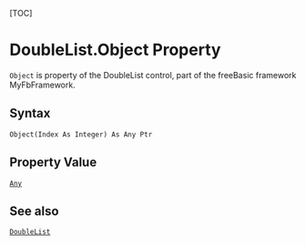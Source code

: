 [TOC]
# DoubleList.Object Property

`Object` is property of the DoubleList control, part of the freeBasic framework MyFbFramework.
## Syntax
```freeBasic
Object(Index As Integer) As Any Ptr
```
## Property Value
[`Any`]("https://www.freebasic.net/wiki/KeyPgAny")
## See also
[`DoubleList`](DoubleList.md)
